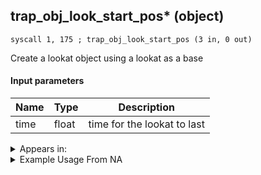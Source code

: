 ## trap_obj_look_start_pos* (object)

`syscall 1, 175 ; trap_obj_look_start_pos (3 in, 0 out)`

Create a lookat object using a lookat as a base

#### Input parameters
| Name | Type | Description
|------|------|------------
| time   | float   | time for the lookat to last




<details>
	<summary>Appears in:</summary>

</details>

<details>
	<summary>Example Usage From NA</summary>
```

```
</details>

